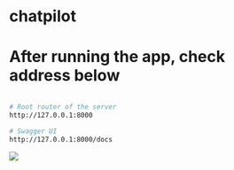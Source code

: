 # chatpilot


# After running the app, check address below
```bash

# Root router of the server
http://127.0.0.1:8000

# Swagger UI
http://127.0.0.1:8000/docs
```

![](./img/Screenshot%202024-08-07%20at%2010.28.05 AM.png)